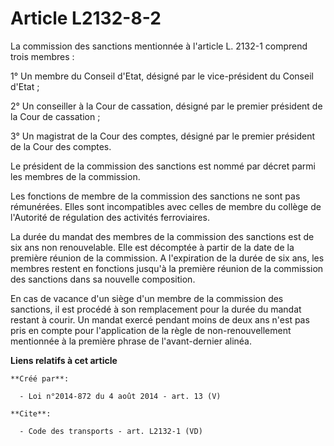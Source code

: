 # Article L2132-8-2

La commission des sanctions mentionnée à l'article L. 2132-1 comprend trois membres : 

1° Un membre du Conseil d'Etat, désigné par le vice-président du Conseil d'Etat ; 

2° Un conseiller à la Cour de cassation, désigné par le premier président de la Cour de cassation ; 

3° Un magistrat de la Cour des comptes, désigné par le premier président de la Cour des comptes. 

Le président de la commission des sanctions est nommé par décret parmi les membres de la commission. 

Les fonctions de membre de la commission des sanctions ne sont pas rémunérées. Elles sont incompatibles avec celles de membre
du collège de l'Autorité de régulation des activités ferroviaires. 

La durée du mandat des membres de la commission des sanctions est de six ans non renouvelable. Elle est décomptée à partir de
la date de la première réunion de la commission. A l'expiration de la durée de six ans, les membres restent en fonctions
jusqu'à la première réunion de la commission des sanctions dans sa nouvelle composition. 

En cas de vacance d'un siège d'un membre de la commission des sanctions, il est procédé à son remplacement pour la durée du
mandat restant à courir. Un mandat exercé pendant moins de deux ans n'est pas pris en compte pour l'application de la règle
de non-renouvellement mentionnée à la première phrase de l'avant-dernier alinéa.

**Liens relatifs à cet article**

	**Créé par**:

	  - Loi n°2014-872 du 4 août 2014 - art. 13 (V)

	**Cite**:

	  - Code des transports - art. L2132-1 (VD)
